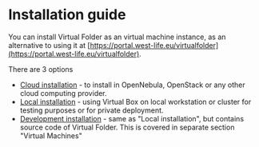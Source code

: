 # Installation guide

You can install Virtual Folder as an virtual machine instance, as an alternative to using it at [https://portal.west-life.eu/virtualfolder](https://portal.west-life.eu/virtualfolder).

There are 3 options

* [Cloud installation](cloud-installation.md) - to install in OpenNebula, OpenStack or any other cloud computing provider.
* [Local installation](local-installation.md) - using Virtual Box on local workstation or cluster for testing purposes or for private deployment.
* [Development installation](../../virtual-machines.md) - same as "Local installation", but contains source code of Virtual Folder. This is covered in separate section "Virtual Machines"

